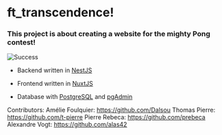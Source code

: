 # ft_transcendence!

### This project is about creating a website for the mighty Pong contest!

![Success](https://user-images.githubusercontent.com/58135780/183483048-1764cf0d-e316-4ba9-be90-17a4c35a5574.PNG)


- Backend written in [NestJS](https://nestjs.com/)

- Frontend written in [NuxtJS](https://nuxtjs.org/)

- Database with [PostgreSQL](https://www.postgresql.org/) and [pgAdmin](https://www.pgadmin.org/)

Contributors:
  Amélie Foulquier: https://github.com/Dalsou
  Thomas Pierre: https://github.com/t-pierre
  Pierre Rebeca: https://github.com/prebeca
  Alexandre Vogt: https://github.com/alas42
